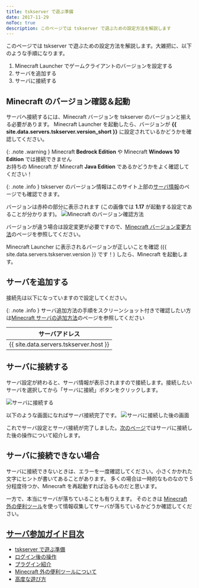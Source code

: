 ```yaml
---
title: tskserver で遊ぶ準備
date: 2017-11-29
noToc: true
description: このページでは tskserver で遊ぶための設定方法を解説します
---
```


このページでは tskserver で遊ぶための設定方法を解説します。大雑把に、以下のような手順になります。

1. Minecraft Launcher でゲームクライアントのバージョンを設定する
1. サーバを追加する
1. サーバに接続する

## Minecraft のバージョン確認＆起動
サーバへ接続するには、Minecraft バージョンを tskserver のバージョンと揃える必要があります。
Minecraft Launcher を起動したら、バージョンが **{{ site.data.servers.tskserver.version_short }}** に設定されているかどうかを確認してください。

{: .note .warning }
Minecraft **Bedrock Edition** や Minecraft **Windows 10 Edition** では接続できません  
お持ちの Minecraft が Minecraft **Java Edition** であるかどうかをよく確認してください！

{: .note .info }
tskserver のバージョン情報はこのサイト上部の[サーバ情報](/about)のページでも確認できます。

バージョンは赤枠の部分に表示されます (この画像では **1.17** が起動する設定であることが分かります)。
![Minecraft のバージョン確認方法](/introduction/img/launcher1.png)

バージョンが違う場合は設定変更が必要ですので、[Minecraft バージョン変更方法](/introduction/change-version)のページを参照してください。

Minecraft Launcher に表示されるバージョンが正しいことを確認 ({{ site.data.servers.tskserver.version }} です！) したら、Minecraft を起動します。

## サーバを追加する
接続先は以下になっていますので設定してください。  

{: .note .info }
サーバ追加方法の手順をスクリーンショット付きで確認したい方は[Minecraft サーバの追加方法](/introduction/add-server)のページを参照してください

| サーバアドレス |
|:------:|
| {{ site.data.servers.tskserver.host }} |

## サーバに接続する
サーバ設定が終わると、サーバ情報が表示されますので接続します。接続したいサーバを選択してから「サーバに接続」ボタンをクリックします。

![サーバに接続する](/introduction/img/connect-server.png)

以下のような画面になればサーバ接続完了です。
![サーバに接続した後の画面](/introduction/img/logined.png)

これでサーバ設定とサーバ接続が完了しました。[次のページ](/introduction/day1)ではサーバに接続した後の操作について紹介します。

## サーバに接続できない場合
サーバに接続できないときは、エラーを一度確認してください。小さくかかれた文字にヒントが書いてあることがあります。
多くの場合は一時的なものなので 5 分程度待つか、Minecraft を再起動すれば治るものだと思います。

一方で、本当にサーバが落ちていることも有りえます。
そのときは [Minecraft 外の便利ツール](/introduction/tools)を使って情報収集してサーバが落ちているかどうか確認してください。


## [サーバ参加ガイド目次](/introduction)
* [tskserver で遊ぶ準備](/introduction/prepare)
* [ログイン後の操作](/introduction/day1)
* [プラグイン紹介](/introduction/plugins)
* [Minecraft 外の便利ツールについて](/introduction/tools)
* [高度な遊び方](/introduction/advanced)
